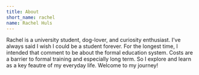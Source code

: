 ```yaml
---
title: About
short_name: rachel
name: Rachel Huls
---
```

Rachel is a university student, dog-lover, and curiosity enthusiast. I've always said I wish I could be a student forever. For the longest time, I intended that comment to be about the formal education system. Costs are a barrier to formal training and especially long term. So I explore and learn as a key feautre of my everyday life. Welcome to my journey!
